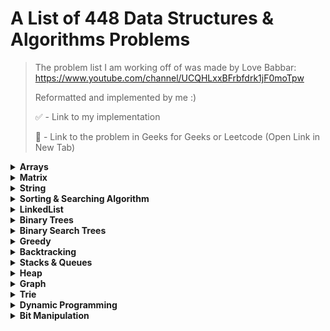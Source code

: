 # A List of 448 Data Structures & Algorithms Problems 

> The problem list I am working off of was made by Love Babbar: https://www.youtube.com/channel/UCQHLxxBFrbfdrk1jF0moTpw 
> 
> Reformatted and implemented by me :)
> 
> ✅ - Link to my implementation
> 
> 🔗 - Link to the problem in Geeks for Geeks or Leetcode (Open Link in New Tab)

<details>
  <summary><strong>Arrays</strong></summary>
  
  ### Array Problems - Count: 36
  
  - [x] Reverse the array - [🔗 Problem](https://www.geeksforgeeks.org/write-a-program-to-reverse-an-array-or-string/)
  - [ ] Find the maximum and minimum element in an array
  - [ ] Find the "Kth" max and min element of an array
  - [ ] Given an array which consists of only 0, 1 and 2. Sort the array without using any sorting algo
  - [ ] Move all the negative elements to one side of the array 
  - [ ] Find the Union and Intersection of the two sorted arrays.
  - [ ] Write a program to cyclically rotate an array by one.
  - [ ] <strong>find Largest sum contiguous Subarray [V. IMP]</strong>
  - [ ] <strong>Minimise the maximum difference between heights [V.IMP]</strong>
  - [ ] Minimum no. of Jumps to reach end of an array
  - [ ] find duplicate in an array of N+1 Integers
  - [ ] Merge 2 sorted arrays without using Extra space.
  - [ ] <strong>Kadane's Algo [V.V.V.V.V IMP]</strong>
  - [ ] Merge Intervals
  - [ ] Next Permutation
  - [ ] Count Inversion
  - [ ] Best time to buy and Sell stock
  - [ ] find all pairs on integer array whose sum is equal to given number
  - [ ] find common elements In 3 sorted arrays
  - [ ] Rearrange the array in alternating positive and negative items with O(1) extra space
  - [ ] Find if there is any subarray with sum equal to 0
  - [ ] Find factorial of a large number
  - [ ] find maximum product subarray 
  - [ ] Find longest coinsecutive subsequence
  - [ ] Given an array of size n and a number k, fin all elements that appear more than " n/k " times.
  - [ ] Maximum profit by buying and selling a share atmost twice
  - [ ] Find whether an array is a subset of another array
  - [ ] Find the triplet that sum to a given value
  - [ ] Trapping Rain water problem
  - [ ] Chocolate Distribution problem
  - [ ] Smallest Subarray with sum greater than a given value
  - [ ] Three way partitioning of an array around a given value
  - [ ] Minimum swaps required bring elements less equal K together
  - [ ] Minimum no. of operations required to make an array palindrome
  - [ ] Median of 2 sorted arrays of equal size
  - [ ] Median of 2 sorted arrays of different size
   
</details>

<details>
  <summary><strong>Matrix</strong></summary>
  
  ### Matrix Problems - Count: 10
  
  - [ ] Spiral traversal on a Matrix
  - [ ] Search an element in a matriix
  - [ ] Find median in a row wise sorted matrix
  - [ ] Find row with maximum no. of 1's
  - [ ] Print elements in sorted order using row-column wise sorted matrix
  - [ ] Maximum size rectangle
  - [ ] Find a specific pair in matrix
  - [ ] Rotate matrix by 90 degrees
  - [ ] Kth smallest element in a row-cpumn wise sorted matrix
  - [ ] Common elements in all rows of a given matrix

</details>


<details>
  <summary><strong>String</strong></summary>
  
  ### String Problems - Count: 43
  
  - [x] Reverse a String - [✅ Implementation](reverse-string.py)
  - [ ] Check whether a String is Palindrome or not
  - [ ] Find Duplicate characters in a string
  - [ ] Why strings are immutable in Java?
  - [ ] Write a Code to check whether one string is a rotation of another
  - [ ] Write a Program to check whether a string is a valid shuffle of two strings or not
  - [ ] Count and Say problem
  - [ ] Write a program to find the longest Palindrome in a string.[ Longest palindromic Substring]
  - [ ] Find Longest Recurring Subsequence in String
  - [ ] Print all Subsequences of a string.
  - [ ] Print all the permutations of the given string
  - [ ] Split the Binary string into two substring with equal 0’s and 1’s
  - [ ] <strong>Word Wrap Problem [VERY IMP]</strong>
  - [ ] <strong>EDIT Distance [Very Imp] </strong>
  - [ ] <strong>Find next greater number with same set of digits. [Very Very IMP]</strong>
  - [ ] <strong>Balanced Parenthesis problem.[Imp]</strong>
  - [ ] <strong>Word break Problem[ Very Imp]</strong>
  - [ ] Rabin Karp Algo
  - [ ] KMP Algo
  - [ ] Convert a Sentence into its equivalent mobile numeric keypad sequence.
  - [ ] Minimum number of bracket reversals needed to make an expression balanced.
  - [ ] Count All Palindromic Subsequence in a given String.
  - [ ] Count of number of given string in 2D character array
  - [ ] Search a Word in a 2D Grid of characters.
  - [ ] Boyer Moore Algorithm for Pattern Searching.
  - [ ] Converting Roman Numerals to Decimal
  - [ ] Longest Common Prefix
  - [ ] Number of flips to make binary string alternate
  - [ ] Find the first repeated word in string.
  - [ ] Minimum number of swaps for bracket balancing.
  - [ ] Find the longest common subsequence between two strings.
  - [ ] Program to generate all possible valid IP addresses from given  string.
  - [ ] Write a program tofind the smallest window that contains all characters of string itself.
  - [ ] Rearrange characters in a string such that no two adjacent are same
  - [ ] Minimum characters to be added at front to make string palindrome
  - [ ] Given a sequence of words, print all anagrams together
  - [ ] Find the smallest window in a string containing all characters of another string
  - [ ] Recursively remove all adjacent duplicates
  - [ ] String matching where one string contains wildcard characters
  - [ ] Function to find Number of customers who could not get a computer
  - [ ] Transform One String to Another using Minimum Number of Given Operation
  - [ ] Check if two given strings are isomorphic to each other
  - [ ] Recursively print all sentences that can be formed from list of word lists

</details>

<details>
  <summary><strong>Sorting & Searching Algorithm</strong></summary>
  
  ### Sorting & Searching Algorithm Problems - Count: 36
  
  - [ ] Find first and last positions of an element in a sorted array
  - [ ] Find a Fixed Point (Value equal to index) in a given array
  - [ ] Search in a rotated sorted array
  - [ ] square root of an integer
  - [ ] Maximum and minimum of an array using minimum number of comparisons
  - [ ] Optimum location of point to minimize total distance
  - [ ] Find the repeating and the missing
  - [ ] find majority element
  - [ ] Searching in an array where adjacent differ by at most k
  - [ ] find a pair with a given difference
  - [ ] find four elements that sum to a given value
  - [ ] maximum sum such that no 2 elements are adjacent
  - [ ] Count triplet with sum smaller than a given value
  - [ ] merge 2 sorted arrays
  - [ ] print all subarrays with 0 sum
  - [ ] Product array Puzzle
  - [ ] Sort array according to count of set bits
  - [ ] minimum no. of swaps required to sort the array
  - [ ] Bishu and Soldiers
  - [ ] Rasta and Kheshtak
  - [ ] Kth smallest number again
  - [ ] Find pivot element in a sorted array
  - [ ] K-th Element of Two Sorted Arrays
  - [ ] Aggressive cows
  - [ ] Book Allocation Problem
  - [ ] EKOSPOJ:
  - [ ] Job Scheduling Algo
  - [ ] Missing Number in AP
  - [ ] Smallest number with atleastn trailing zeroes infactorial
  - [ ] Painters Partition Problem:
  - [ ] ROTI-Prata SPOJ
  - [ ] DoubleHelix SPOJ
  - [ ] Subset Sums
  - [ ] Findthe inversion count
  - [ ] Implement Merge-sort in-place
  - [ ] Partitioning and Sorting Arrays with Many Repeated Entries
  
</details>

<details>
  <summary><strong>LinkedList</strong></summary>
  
  ### LinkedList Problems - Count: 36
  
  - [ ] Write a Program to reverse the Linked List. (Both Iterative and recursive)
  - [ ] <strong>Reverse a Linked List in group of Given Size. [Very Imp]</strong>
  - [ ] Write a program to Detect loop in a linked list.
  - [ ] Write a program to Delete loop in a linked list.
  - [ ] Find the starting point of the loop. 
  - [ ] Remove Duplicates in a sorted Linked List.
  - [ ] Remove Duplicates in a Un-sorted Linked List.
  - [ ] Write a Program to Move the last element to Front in a Linked List.
  - [ ] Add “1” to a number represented as a Linked List.
  - [ ] Add two numbers represented by linked lists.
  - [ ] Intersection of two Sorted Linked List.
  - [ ] Intersection Point of two Linked Lists.
  - [ ] <strong>Merge Sort For Linked lists.[Very Important]</strong>
  - [ ] <strong>Quicksort for Linked Lists.[Very Important]</strong>
  - [ ] Find the middle Element of a linked list.
  - [ ] Check if a linked list is a circular linked list.
  - [ ] Split a Circular linked list into two halves.
  - [ ] Write a Program to check whether the Singly Linked list is a palindrome or not.
  - [ ] Deletion from a Circular Linked List.
  - [ ] Reverse a Doubly Linked list.
  - [ ] Find pairs with a given sum in a DLL.
  - [ ] Count triplets in a sorted DLL whose sum is equal to given value “X”.
  - [ ] <strong>Sort a “k”sorted Doubly Linked list.[Very IMP]</strong>
  - [ ] Rotate DoublyLinked list by N nodes.
  - [ ] <strong>Rotate a Doubly Linked list in group of Given Size.[Very IMP]</strong>
  - [ ] Can we reverse a linked list in less than O(n) ?
  - [ ] Why Quicksort is preferred for. Arrays and Merge Sort for LinkedLists ?
  - [ ] Flatten a Linked List
  - [ ] Sort a LL of 0's, 1's and 2's
  - [ ] Clone a linked list with next and random pointer
  - [ ] Merge K sorted Linked list
  - [ ] Multiply 2 no. represented by LL
  - [ ] Delete nodes which have a greater value on right side
  - [ ] Segregate even and odd nodes in a Linked List
  - [ ] Program for n’th node from the end of a Linked List
  - [ ] Find the first non-repeating character from a stream of characters
  
</details>

<details>
  <summary><strong>Binary Trees</strong></summary>
  
  ### Binary Tree Problems: Count: 35

  - [ ] Level order traversal
  - [ ] Reverse Level Order traversal
  - [ ] Height of a tree
  - [ ] Diameter of a tree
  - [ ] Mirror of a tree
  - [ ] Inorder Traversal of a tree both using recursion and Iteration
  - [ ] Preorder Traversal of a tree both using recursion and Iteration
  - [ ] Postorder Traversal of a tree both using recursion and Iteration
  - [ ] Left View of a tree
  - [ ] Right View of Tree
  - [ ] Top View of a tree
  - [ ] Bottom View of a tree
  - [ ] Zig-Zag traversal of a binary tree
  - [ ] Check if a tree is balanced or not
  - [ ] Diagnol Traversal of a Binary tree
  - [ ] Boundary traversal of a Binary tree
  - [ ] Construct Binary Tree from String with Bracket Representation
  - [ ] Convert Binary tree into Doubly Linked List
  - [ ] Convert Binary tree into Sum tree
  - [ ] Construct Binary tree from Inorder and preorder traversal
  - [ ] Find minimum swaps required to convert a Binary tree into BST
  - [ ] Check if Binary tree is Sum tree or not
  - [ ] Check if all leaf nodes are at same level or not
  - [ ] <strong>Check if a Binary Tree contains duplicate subtrees of size 2 or more [ IMP ]</strong>
  - [ ] Check if 2 trees are mirror or not
  - [ ] Sum of Nodes on the Longest path from root to leaf node 
  - [ ] <strong>Check if given graph is tree or not.  [ IMP ]</strong>
  - [ ] Find Largest subtree sum in a tree
  - [ ] Maximum Sum of nodes in Binary tree such that no two are adjacent 
  - [ ] Print all "K" Sum paths in a Binary tree
  - [ ] Find LCA in a Binary tree
  - [ ] Find distance between 2 nodes in a Binary tree
  - [ ] Kth Ancestor of node in a Binary tree
  - [ ] <strong>Find all Duplicate subtrees in a Binary tree [ IMP ]</strong>
  - [ ] Tree Isomorphism Problem

</details>

<details>
  <summary><strong>Binary Search Trees</strong></summary>
  
  ### Binary Search Tree Problems - Count: 22

  - [ ] Find a value in a BST
  - [ ] Deletion of a node in a BST
  - [ ] Find min and max value in a BST
  - [ ] Find inorder successor and inorder predecessor in a BST
  - [ ] Check if a tree is a BST or not
  - [ ] Populate Inorder successor of all nodes
  - [ ] Find LCA  of 2 nodes in a BST
  - [ ] Construct BST from preorder traversal
  - [ ] Convert Binary tree into BST
  - [ ] Convert a normal BST into a Balanced BST
  - [ ] <strong>Merge two BST [ V.V.V>IMP ]</strong>
  - [ ] Find Kth largest element in a BST
  - [ ] Find Kth smallest element in a BST
  - [ ] Count pairs from 2 BST whose sum is equal to given value "X"
  - [ ] Find the median of BST in O(n) time and O(1) space
  - [ ] Count BST ndoes that lie in a given range
  - [ ] Replace every element with the least greater element on its right
  - [ ] Given "n" appointments, find the conflicting appointments
  - [ ] Check preorder is valid or not
  - [ ] Check whether BST contains Dead end
  - [ ] <strong>Largest BST in a Binary Tree [ V.V.V.V.V IMP ]</strong>
  - [ ] Flatten BST to sorted list

</details>

<details>
  <summary><strong>Greedy</strong></summary>
  
  ### Greedy Problems: Count: 35

  - [ ] Activity Selection Problem
  - [ ] Job SequencingProblem
  - [ ] Huffman Coding
  - [ ] Water Connection Problem
  - [ ] Fractional Knapsack Problem
  - [ ] Greedy Algorithm to find Minimum number of Coins
  - [ ] Maximum trains for which stoppage can be provided
  - [ ] Minimum Platforms Problem
  - [ ] Buy Maximum Stocks if i stocks can be bought on i-th day
  - [ ] Find the minimum and maximum amount to buy all N candies
  - [ ] Minimize Cash Flow among a given set of friends who have borrowed money from each other
  - [ ] Minimum Cost to cut a board into squares
  - [ ] Check if it is possible to survive on Island
  - [ ] Find maximum meetings in one room
  - [ ] Maximum product subset of an array
  - [ ] Maximize array sum after K negations
  - [ ] Maximize the sum of arr[i]*i
  - [ ] Maximum sum of absolute difference of an array
  - [ ] Maximize sum of consecutive differences in a circular array
  - [ ] Minimum sum of absolute difference of pairs of two arrays
  - [ ] Program for Shortest Job First (or SJF) CPU Scheduling
  - [ ] Program for Least Recently Used (LRU) Page Replacement algorithm
  - [ ] Smallest subset with sum greater than all other elements
  - [ ] Chocolate Distribution Problem
  - [ ] DEFKIN -Defense of a Kingdom
  - [ ] DIEHARD -DIE HARD
  - [ ] GERGOVIA -Wine trading in Gergovia
  - [ ] Picking Up Chicks
  - [ ] CHOCOLA –Chocolate
  - [ ] ARRANGE -Arranging Amplifiers
  - [ ] K Centers Problem
  - [ ] Minimum Cost of ropes
  - [ ] Find smallest number with given number of digits and sum of digits
  - [ ] Rearrange characters in a string such that no two adjacent are same
  - [ ] Find maximum sum possible equal sum of three stacks  

</details>

<details>
  <summary><strong>Backtracking</strong></summary>
  
  ### Backtracking Problems - Count: 19

  - [ ] Rat in a maze Problem
  - [ ] Printing all solutions in N-Queen Problem
  - [ ] Word Break Problem using Backtracking
  - [ ] Remove Invalid Parentheses
  - [ ] Sudoku Solver
  - [ ] m Coloring Problem
  - [ ] Print all palindromic partitions of a string
  - [ ] Subset Sum Problem
  - [ ] The Knight’s tour problem
  - [ ] Tug of War
  - [ ] Find shortest safe route in a path with landmines
  - [ ] Combinational Sum
  - [ ] Find Maximum number possible by doing at-most K swaps
  - [ ] Print all permutations of a string 
  - [ ] Find if there is a path of more than k length from a source
  - [ ] Longest Possible Route in a Matrix with Hurdles
  - [ ] Print all possible paths from top left to bottom right of a mXn matrix
  - [ ] Partition of a set intoK subsets with equal sum
  - [ ] Find the K-th Permutation Sequence of first N natural numbers

</details>

<details>
  <summary><strong>Stacks & Queues</strong></summary>
  
  ### Stacks & Queues - Count: 38

  - [ ] Implement Stack from Scratch
  - [ ] Implement Queue from Scratch
  - [ ] Implement 2 stack in an array
  - [ ] find the middle element of a stack
  - [ ] Implement "N" stacks in an Array
  - [ ] Check the expression has valid or Balanced parenthesis or not.
  - [ ] Reverse a String using Stack
  - [ ] Design a Stack that supports getMin() in O(1) time and O(1) extra space.
  - [ ] Find the next Greater element
  - [ ] The celebrity Problem
  - [ ] Arithmetic Expression evaluation
  - [ ] Evaluation of Postfix expression
  - [ ] Implement a method to insert an element at its bottom without using any other data structure.
  - [ ] Reverse a stack using recursion
  - [ ] Sort a Stack using recursion
  - [ ] Merge Overlapping Intervals
  - [ ] Largest rectangular Area in Histogram
  - [ ] Length of the Longest Valid Substring
  - [ ] Expression contains redundant bracket or not
  - [ ] Implement Stack using Queue
  - [ ] Implement Stack using Deque
  - [ ] Stack Permutations (Check if an array is stack permutation of other)
  - [ ] Implement Queue using Stack  
  - [ ] Implement "n" queue in an array
  - [ ] Implement a Circular queue
  - [ ] LRU Cache Implementationa
  - [ ] Reverse a Queue using recursion
  - [ ] Reverse the first “K” elements of a queue
  - [ ] Interleave the first half of the queue with second half
  - [ ] Find the first circular tour that visits all Petrol Pumps
  - [ ] Minimum time required to rot all oranges
  - [ ] Distance of nearest cell having 1 in a binary matrix
  - [ ] First negative integer in every window of size “k”
  - [ ] Check if all levels of two trees are anagrams or not.
  - [ ] Sum of minimum and maximum elements of all subarrays of size “k”.
  - [ ] Minimum sum of squares of character counts in a given string after removing “k” characters.
  - [ ] Queue based approach or first non-repeating character in a stream.
  - [ ] Next Smaller Element

</details>

<details>
    <summary><strong>Heap</strong></summary>
  
  ### Heap Problems - Count: 18

  - [ ] Implement a Maxheap/MinHeap using arrays and recursion.
  - [ ] Sort an Array using heap. (HeapSort)
  - [ ] Maximum of all subarrays of size k.
  - [ ] “k” largest element in an array
  - [ ] Kth smallest and largest element in an unsorted array
  - [ ] <strong>Merge “K” sorted arrays. [ IMP ]</strong>
  - [ ] Merge 2 Binary Max Heaps
  - [ ] Kth largest sum continuous subarrays
  - [ ] Leetcode- reorganize strings
  - [ ] <strong>Merge “K” Sorted Linked Lists [V.IMP]</strong>
  - [ ] Smallest range in “K” Lists
  - [ ] Median in a stream of Integers
  - [ ] Check if a Binary Tree is Heap
  - [ ] Connect “n” ropes with minimum cost
  - [ ] Convert BST to Min Heap
  - [ ] Convert min heap to max heap
  - [ ] Rearrange characters in a string such that no two adjacent are same.
  - [ ] Minimum sum of two numbers formed from digits of an array

</details>

<details>
    <summary><strong>Graph</strong></summary>
  
  ### Graph Problems - Count: 44

  - [ ] Create a Graph, print it
  - [ ] Implement BFS algorithm 
  - [ ] Implement DFS Algo 
  - [ ] Detect Cycle in Directed Graph using BFS/DFS Algo 
  - [ ] Detect Cycle in UnDirected Graph using BFS/DFS Algo 
  - [ ] Search in a Maze
  - [ ] Minimum Step by Knight
  - [ ] flood fill algo
  - [ ] Clone a graph
  - [ ] Making wired Connections    
  - [ ] word Ladder 
  - [ ] Dijkstra algo
  - [ ] Implement Topological Sort 
  - [ ] Minimum time taken by each job to be completed given by a Directed Acyclic Graph
  - [ ] Find whether it is possible to finish all tasks or not from given dependencies
  - [ ] Find the no. of Isalnds
  - [ ] Given a sorted Dictionary of an Alien Language, find order of characters
  - [ ] Implement Kruksal’sAlgorithm
  - [ ] Implement Prim’s Algorithm
  - [ ] Total no. of Spanning tree in a graph
  - [ ] Implement Bellman Ford Algorithm
  - [ ] Implement Floyd warshallAlgorithm
  - [ ] Travelling Salesman Problem
  - [ ] Graph ColouringProblem
  - [ ] Snake and Ladders Problem
  - [ ] Find bridge in a graph
  - [ ] Count Strongly connected Components(Kosaraju Algo)
  - [ ] Check whether a graph is Bipartite or Not
  - [ ] Detect Negative cycle in a graph
  - [ ] Longest path in a Directed Acyclic Graph
  - [ ] Journey to the Moon
  - [ ] Cheapest Flights Within K Stops
  - [ ] Oliver and the Game
  - [ ] Water Jug problem using BFS
  - [ ] Water Jug problem using BFS
  - [ ] Find if there is a path of more thank length from a source
  - [ ] M-ColouringProblem
  - [ ] Minimum edges to reverse o make path from source to destination
  - [ ] Paths to travel each nodes using each edge(Seven Bridges)
  - [ ] Vertex Cover Problem
  - [ ] Chinese Postman or Route Inspection
  - [ ] Number of Triangles in a Directed and Undirected Graph
  - [ ] Minimise the cashflow among a given set of friends who have borrowed money from each other
  - [ ] Two Clique Problem

</details>

<details>
    <summary><strong>Trie</strong></summary>
  
  ### Trie Problems - Count: 6

  - [ ] Construct a trie from scratch
  - [ ] Find shortest unique prefix for every word in a given list
  - [ ] Word Break Problem | (Trie solution)
  - [ ] Given a sequence of words, print all anagrams together
  - [ ] Implement a Phone Directory
  - [ ] Print unique rows in a given boolean matrix

</details>

<details>
    <summary><strong>Dynamic Programming</strong></summary>
  
  ### Dynamic Programming Problems - Count: 60
    
  - [ ] Coin ChangeProblem
  - [ ] Knapsack Problem
  - [ ] Binomial CoefficientProblem
  - [ ] Permutation CoefficientProblem
  - [ ] Program for nth Catalan Number
  - [ ] Matrix Chain Multiplication
  - [ ] Edit Distance
  - [ ] Subset Sum Problem
  - [ ] Friends Pairing Problem
  - [ ] Gold Mine Problem
  - [ ] Assembly Line SchedulingProblem
  - [ ] Painting the Fenceproblem
  - [ ] Maximize The Cut Segments
  - [ ] Longest Common Subsequence
  - [ ] Longest Repeated Subsequence
  - [ ] Longest Increasing Subsequence
  - [ ] Space Optimized Solution of LCS
  - [ ] LCS (Longest Common Subsequence) of three strings
  - [ ] Maximum Sum Increasing Subsequence
  - [ ] Count all subsequences having product less than K
  - [ ] Longest subsequence such that difference between adjacent is one
  - [ ] Maximum subsequence sum such that no three are consecutive
  - [ ] Egg Dropping Problem
  - [ ] Maximum Length Chain of Pairs
  - [ ] Maximum size square sub-matrix with all 1s
  - [ ] Maximum sum of pairs with specific difference
  - [ ] Min Cost PathProblem
  - [ ] Maximum difference of zeros and ones in binary string
  - [ ] Minimum number of jumps to reach end
  - [ ] Minimum cost to fill given weight in a bag
  - [ ] Minimum removals from array to make max –min <= K
  - [ ] Longest Common Substring
  - [ ] Count number of ways to reacha given score in a game
  - [ ] Count Balanced Binary Trees of Height 
  - [ ] <strong>LargestSum Contiguous Subarray [V>V>V>V IMP ]</strong>
  - [ ] Smallest sum contiguous subarray
  - [ ] Unbounded Knapsack (Repetition of items allowed)
  - [ ] Word Break Problem
  - [ ] Largest Independent Set Problem
  - [ ] Partition problem
  - [ ] Longest Palindromic Subsequence
  - [ ] Count All Palindromic Subsequence in a given String
  - [ ] Longest Palindromic Substring
  - [ ] Longest alternating subsequence
  - [ ] Weighted Job Scheduling
  - [ ] Coin game winner where every player has three choices
  - [ ] <strong>Count Derangements (Permutation such that no element appears in its original position) [ IMPORTANT ]</strong>
  - [ ] <strong>Maximum profit by buying and selling a share at most twice [ IMP ]</strong>
  - [ ] Optimal Strategy for a Game
  - [ ] Optimal Binary Search Tree
  - [ ] Palindrome PartitioningProblem
  - [ ] Word Wrap Problem
  - [ ] <strong>Mobile Numeric Keypad Problem [ IMP ]</strong>
  - [ ] Boolean Parenthesization Problem
  - [ ] Largest rectangular sub-matrix whose sum is 0
  - [ ] <strong>Largest area rectangular sub-matrix with equal number of 1’s and 0’s [ IMP ]</strong>
  - [ ] Maximum sum rectangle in a 2D matrix
  - [ ] Maximum profit by buying and selling a share at most k times
  - [ ] Find if a string is interleaved of two other strings
  - [ ] Maximum Length of Pair Chain

</details>

<details>
    <summary><strong>Bit Manipulation</strong></summary>
  
  ### Bit Manipulation Problems - Count: 10
    
  - [ ] Count set bits in an integer
  - [ ] Find the two non-repeating elements in an array of repeating elements
  - [ ] Count number of bits to be flipped to convert A to B
  - [ ] Count total set bits in all numbers from 1 to n
  - [ ] Program to find whether a no is power of two
  - [ ] Find position of the only set bit
  - [ ] Copy set bits in a range
  - [ ] Divide two integers without using multiplication, division and mod operator
  - [ ] Calculate square of a number without using *, / and pow()
  - [ ] Power Set

</details>
